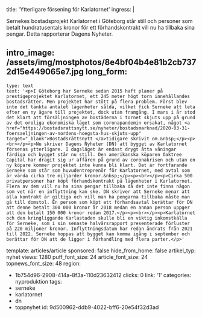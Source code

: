title: 'Ytterligare försening för Karlatornet'
ingress: |
  <p>Sernekes bostadsprojekt Karlatornet i Göteborg står still och personer som betalt hundratusentals kronor för ett förhandskontrakt vill nu ha tillbaka sina pengar. Detta rapporterar Dagens Nyheter.
  </p>
  
intro_image: /assets/img/mostphotos/8e4bf04b4e81b2cb7372d15e449065e7.jpg
long_form:
  -
    type: text
    text: '<p>I Göteborg har Serneke sedan 2015 haft planer på prestigeprojektet Karlatornet, ett 245 meter högt torn innehållandes bostadsrätter. Men projektet har stött på flera problem. Först blev inte det tänkta antalet lägenheter sålda, vilket fick Serneke att leta efter en ny ägare till projektet, dock utan framgång. I mars i år stod det klart att försäljningen av bostäderna i tornet skjuts upp på grund av det oroliga ekonomiska läget som coronapandemin orsakat, något <a href="https://bostadsrattsnytt.se/nyheter/bostadsmarknad/2020-03-31-foersaeljningen-av-nordens-hoegsta-hus-skjuts-upp" target="_blank">Bostadsrättsnytt </a>tidigare skrivit om.&nbsp;</p><p><br></p><p>Nu skriver Dagens Nyheter (DN) att bygget av Karlatornet försenas ytterligare. I dagsläget är endast drygt åtta våningar färdiga och bygget står nu still. Den amerikanska köparen Oaktree Capital har dragit sig ur affären på grund av coronakrisen och utan en ny köpare kommer projektet inte kunna bli klart. Det är fortfarande Serneke som står som huvudentreprenör för Karlatornet, med avtal som är värda cirka tre miljarder kronor.&nbsp;</p><p><br></p><p>Cirka 500 privatpersoner har köpt förhandskontrakt på lägenheter i Karlatornet. Flera av dem vill nu ha sina pengar tillbaka då det inte finns någon som vet när en inflyttning kan ske. DN skriver att Serneke menar att alla kontrakt är giltiga och vill man ha pengarna tillbaka måste man gå till domstol. En person som köpt ett förhandsavtal berättar för DN att denne betalt 300 000 kronor år 2018 medan en annan person uppger att den betalt 150 000 kronor redan 2017.</p><p><br></p><p>Karlatornet och den kringliggande Karlastaden skulle bli en viktig inkomstkälla för Serneke, som i sin senaste halvårsrapport presenterade förluster på 220 miljoner kronor. Inflyttningsdatum har redan ändrats från 2021 till 2022. Serneke hoppas att bygget kan komma igång i september och berättar för DN att de ligger i förhandling med flera parter.</p>'
template: articles/article
sponsored: false
hide_from_home: false
artikel_typ: nyhet
views: 1280
puff_font_size: 24
article_font_size: 24
topnews_font_size: 48
region:
  - 1b754d96-2908-414a-8f3a-110d23632412
clicks: 0
link: '1'
categories: nyproduktion
tags:
  - serneke
  - karlatornet
  - dn
  - toppnyhet
id: 9d500962-ddb9-4022-bff6-20e54f32d3ad
